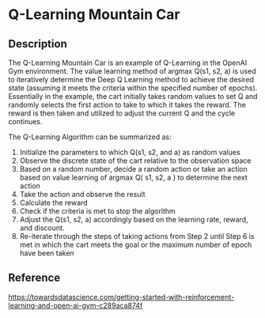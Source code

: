 # Q-Learning Mountain Car

## Description
The Q-Learning Mountain Car is an example of Q-Learning in the OpenAI Gym environment. The value
learning method of argmax Q(s1, s2, a) is used to iteratively determine the Deep Q Learning method
to achieve the desired state (assuming it meets the criteria within the specified number of epochs).
Essentially in the example, the cart initially takes random values to set Q and randomly selects the 
first action to take to which it takes the reward. The reward is then taken and utilized to adjust
the current Q and the cycle continues. 

The Q-Learning Algorithm can be summarized as:
1. Initialize the parameters to which Q(s1, s2, and a) as random values
2. Observe the discrete state of the cart relative to the observation space
3. Based on a random number, decide a random action or take an action based on value learning of 
  argmax Q( s1, s2, a ) to determine the next action
4. Take the action and observe the result
5. Calculate the reward  
6. Check if the criteria is met to stop the algorithm
7. Adjust the Q(s1, s2, a) accordingly based on the learning rate, reward, and discount. 
8. Re-iterate through the steps of taking actions from Step 2 until Step 6 is met in which the 
   cart meets the goal or the maximum number of epoch have been taken

## Reference
https://towardsdatascience.com/getting-started-with-reinforcement-learning-and-open-ai-gym-c289aca874f 

